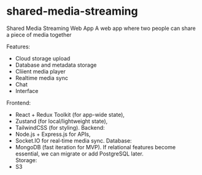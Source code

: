 # shared-media-streaming
Shared Media Streaming Web App
A web app where two people can share a piece of media together

Features:
- Cloud storage upload
- Database and metadata storage
- Cliient media player
- Realtime media sync
- Chat
- Interface

Frontend: 
- React + Redux Toolkit (for app-wide state), 
- Zustand (for local/lightweight state), 
- TailwindCSS (for styling).
Backend: 
- Node.js + Express.js for APIs, 
- Socket.IO for real‑time media sync.
Database: 
- MongoDB (fast iteration for MVP). If relational features become essential, we can migrate or add PostgreSQL later.    
Storage:
- S3

